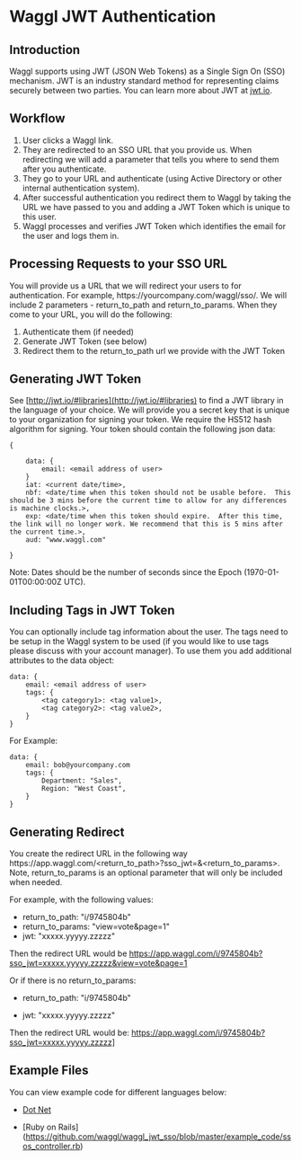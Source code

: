 
# Waggl JWT Authentication

## Introduction

Waggl supports using JWT (JSON Web Tokens) as a Single Sign On (SSO) mechanism.  JWT is an industry standard method for representing claims securely between two parties.  You can learn more about JWT at [jwt.io](http://jwt.io/).

## Workflow

1. User clicks a Waggl link.
2. They are redirected to an SSO URL that you provide us.  When redirecting we will add a parameter that tells you where to send them after you authenticate.
3. They go to your URL and authenticate (using Active Directory or other internal authentication system).
4. After successful authentication you redirect them to Waggl by taking the URL we have passed to you and adding a JWT Token which is unique to this user.
5. Waggl processes and verifies JWT Token which identifies the email for the user and logs them in.

## Processing Requests to your SSO URL

You will provide us a URL that we will redirect your users to for authentication.  For example, https:<i></i>//yourcompany.com/waggl/sso/.  We will include 2 parameters - return\_to\_path and return\_to\_params.  When they come to your URL, you will do the following:

1. Authenticate them (if needed)
2. Generate JWT Token (see below)
3. Redirect them to the return\_to\_path url we provide with the JWT Token

## Generating JWT Token

See [http://jwt.io/#libraries](http://jwt.io/#libraries) to find a JWT library in the language of your choice.  We will provide you a secret key that is unique to your organization for signing your token.  We require the HS512 hash algorithm for signing. Your token should contain the following json data:

	{
	
		data: {
			email: <email address of user>
		}
		iat: <current date/time>,  
		nbf: <date/time when this token should not be usable before.  This should be 3 mins before the current time to allow for any differences is machine clocks.>,  
		exp: <date/time when this token should expire.  After this time, the link will no longer work. We recommend that this is 5 mins after the current time.>,  
		aud: "www.waggl.com"
		
	}

Note: Dates should be the number of seconds since the Epoch (1970-01-01T00:00:00Z UTC).

## Including Tags in JWT Token

You can optionally include tag information about the user.  The tags need to be setup in the Waggl system to be used (if you would like to use tags please discuss with your account manager).  To use them you add additional attributes to the data object:
	
	data: {
		email: <email address of user>
		tags: {
			<tag category1>: <tag value1>,
			<tag category2>: <tag value2>,
		}
	}
	
For Example:

	data: {
		email: bob@yourcompany.com
		tags: {
			Department: "Sales",
			Region: "West Coast",
		}
	}

## Generating Redirect

You create the redirect URL in the following way https:<i></i>//app.waggl.com/\<return\_to\_path>?sso\_jwt=<jwt>&\<return\_to\_params>.  Note, return\_to\_params is an optional parameter that will only be included when needed.

For example, with the following values:

* return\_to\_path: "i/9745804b"
* return\_to\_params: "view=vote&page=1"
* jwt: "xxxxx.yyyyy.zzzzz"

Then the redirect URL would be https://app.waggl.com/i/9745804b?sso_jwt=xxxxx.yyyyy.zzzzz&view=vote&page=1



Or if there is no return\_to\_params:

* return\_to\_path: "i/9745804b"

* jwt: "xxxxx.yyyyy.zzzzz"

Then the redirect URL would be: https://app.waggl.com/i/9745804b?sso_jwt=xxxxx.yyyyy.zzzzz]

## Example Files

You can view example code for different languages below:

- [Dot Net](https://github.com/waggl/waggl_jwt_sso/blob/master/example_code/dot_net.cs)

- [Ruby on Rails] (https://github.com/waggl/waggl_jwt_sso/blob/master/example_code/ssos_controller.rb)




